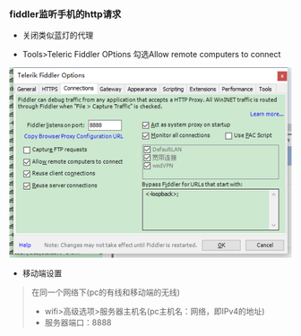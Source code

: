 ### fiddler监听手机的http请求

* 关闭类似蓝灯的代理

* Tools&gt;Teleric Fiddler OPtions 勾选Allow remote computers to connect

![](/assets/import.png)

* 移动端设置

> 在同一个网络下\(pc的有线和移动端的无线\)
>
> * wifi&gt;高级选项&gt;服务器主机名\(pc主机名：网络，即IPv4的地址\)
> * 服务器端口：8888




